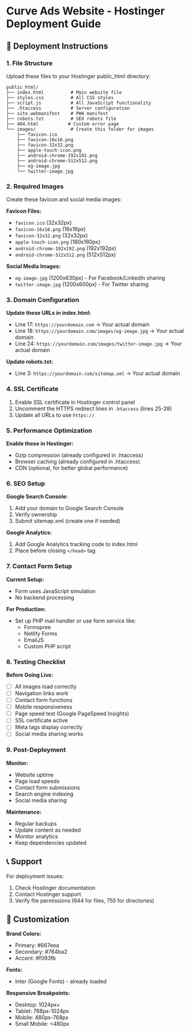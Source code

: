 # Curve Ads Website - Hostinger Deployment Guide

## 🚀 Deployment Instructions

### 1. File Structure
Upload these files to your Hostinger public_html directory:

```
public_html/
├── index.html          # Main website file
├── styles.css          # All CSS styles
├── script.js           # All JavaScript functionality
├── .htaccess           # Server configuration
├── site.webmanifest    # PWA manifest
├── robots.txt          # SEO robots file
├── 404.html           # Custom error page
└── images/             # Create this folder for images
    ├── favicon.ico
    ├── favicon-16x16.png
    ├── favicon-32x32.png
    ├── apple-touch-icon.png
    ├── android-chrome-192x192.png
    ├── android-chrome-512x512.png
    ├── og-image.jpg
    └── twitter-image.jpg
```

### 2. Required Images
Create these favicon and social media images:

**Favicon Files:**
- `favicon.ico` (32x32px)
- `favicon-16x16.png` (16x16px)
- `favicon-32x32.png` (32x32px)
- `apple-touch-icon.png` (180x180px)
- `android-chrome-192x192.png` (192x192px)
- `android-chrome-512x512.png` (512x512px)

**Social Media Images:**
- `og-image.jpg` (1200x630px) - For Facebook/LinkedIn sharing
- `twitter-image.jpg` (1200x600px) - For Twitter sharing

### 3. Domain Configuration

**Update these URLs in index.html:**
- Line 17: `https://yourdomain.com` → Your actual domain
- Line 18: `https://yourdomain.com/images/og-image.jpg` → Your actual domain
- Line 24: `https://yourdomain.com/images/twitter-image.jpg` → Your actual domain

**Update robots.txt:**
- Line 3: `https://yourdomain.com/sitemap.xml` → Your actual domain

### 4. SSL Certificate
1. Enable SSL certificate in Hostinger control panel
2. Uncomment the HTTPS redirect lines in `.htaccess` (lines 25-28)
3. Update all URLs to use `https://`

### 5. Performance Optimization

**Enable these in Hostinger:**
- Gzip compression (already configured in .htaccess)
- Browser caching (already configured in .htaccess)
- CDN (optional, for better global performance)

### 6. SEO Setup

**Google Search Console:**
1. Add your domain to Google Search Console
2. Verify ownership
3. Submit sitemap.xml (create one if needed)

**Google Analytics:**
1. Add Google Analytics tracking code to index.html
2. Place before closing `</head>` tag

### 7. Contact Form Setup

**Current Setup:**
- Form uses JavaScript simulation
- No backend processing

**For Production:**
- Set up PHP mail handler or use form service like:
  - Formspree
  - Netlify Forms
  - EmailJS
  - Custom PHP script

### 8. Testing Checklist

**Before Going Live:**
- [ ] All images load correctly
- [ ] Navigation links work
- [ ] Contact form functions
- [ ] Mobile responsiveness
- [ ] Page speed test (Google PageSpeed Insights)
- [ ] SSL certificate active
- [ ] Meta tags display correctly
- [ ] Social media sharing works

### 9. Post-Deployment

**Monitor:**
- Website uptime
- Page load speeds
- Contact form submissions
- Search engine indexing
- Social media sharing

**Maintenance:**
- Regular backups
- Update content as needed
- Monitor analytics
- Keep dependencies updated

## 📞 Support

For deployment issues:
1. Check Hostinger documentation
2. Contact Hostinger support
3. Verify file permissions (644 for files, 755 for directories)

## 🔧 Customization

**Brand Colors:**
- Primary: #667eea
- Secondary: #764ba2
- Accent: #f093fb

**Fonts:**
- Inter (Google Fonts) - already loaded

**Responsive Breakpoints:**
- Desktop: 1024px+
- Tablet: 768px-1024px
- Mobile: 480px-768px
- Small Mobile: <480px

